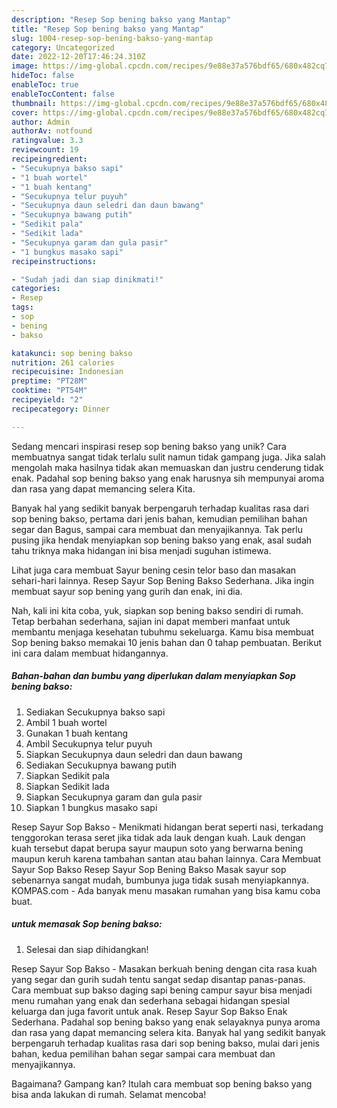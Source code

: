 ```yaml
---
description: "Resep Sop bening bakso yang Mantap"
title: "Resep Sop bening bakso yang Mantap"
slug: 1004-resep-sop-bening-bakso-yang-mantap
category: Uncategorized
date: 2022-12-20T17:46:24.310Z
image: https://img-global.cpcdn.com/recipes/9e88e37a576bdf65/680x482cq70/sop-bening-bakso-foto-resep-utama.jpg
hideToc: false
enableToc: true
enableTocContent: false
thumbnail: https://img-global.cpcdn.com/recipes/9e88e37a576bdf65/680x482cq70/sop-bening-bakso-foto-resep-utama.jpg
cover: https://img-global.cpcdn.com/recipes/9e88e37a576bdf65/680x482cq70/sop-bening-bakso-foto-resep-utama.jpg
author: Admin
authorAv: notfound
ratingvalue: 3.3
reviewcount: 19
recipeingredient:
- "Secukupnya bakso sapi"
- "1 buah wortel"
- "1 buah kentang"
- "Secukupnya telur puyuh"
- "Secukupnya daun seledri dan daun bawang"
- "Secukupnya bawang putih"
- "Sedikit pala"
- "Sedikit lada"
- "Secukupnya garam dan gula pasir"
- "1 bungkus masako sapi"
recipeinstructions:

- "Sudah jadi dan siap dinikmati!"
categories:
- Resep
tags:
- sop
- bening
- bakso

katakunci: sop bening bakso 
nutrition: 261 calories
recipecuisine: Indonesian
preptime: "PT28M"
cooktime: "PT54M"
recipeyield: "2"
recipecategory: Dinner

---
```





Sedang mencari inspirasi resep sop bening bakso yang unik? Cara membuatnya sangat tidak terlalu sulit namun tidak gampang juga. Jika salah mengolah maka hasilnya tidak akan memuaskan dan justru cenderung tidak enak. Padahal sop bening bakso yang enak harusnya sih mempunyai aroma dan rasa yang dapat memancing selera Kita.





Banyak hal yang sedikit banyak berpengaruh terhadap kualitas rasa dari sop bening bakso, pertama dari jenis bahan, kemudian pemilihan bahan segar dan Bagus, sampai cara membuat dan menyajikannya. Tak perlu pusing jika hendak menyiapkan sop bening bakso yang enak,      asal sudah tahu triknya maka hidangan ini bisa menjadi suguhan istimewa.














Lihat juga cara membuat Sayur bening cesin telor baso dan masakan sehari-hari lainnya. Resep Sayur Sop Bening Bakso Sederhana. Jika ingin membuat sayur sop bening yang gurih dan enak, ini dia.






Nah, kali ini kita coba, yuk, siapkan sop bening bakso sendiri di rumah. Tetap berbahan sederhana, sajian ini dapat memberi manfaat untuk membantu menjaga kesehatan tubuhmu sekeluarga. Kamu bisa membuat Sop bening bakso memakai 10 jenis bahan dan 0 tahap pembuatan. Berikut ini cara dalam membuat hidangannya.

<!--inarticleads1-->

##### Bahan-bahan dan bumbu yang diperlukan dalam menyiapkan Sop bening bakso:

1. Sediakan Secukupnya bakso sapi
1. Ambil 1 buah wortel
1. Gunakan 1 buah kentang
1. Ambil Secukupnya telur puyuh
1. Siapkan Secukupnya daun seledri dan daun bawang
1. Sediakan Secukupnya bawang putih
1. Siapkan Sedikit pala
1. Siapkan Sedikit lada
1. Siapkan Secukupnya garam dan gula pasir
1. Siapkan 1 bungkus masako sapi


Resep Sayur Sop Bakso - Menikmati hidangan berat seperti nasi, terkadang tenggorokan terasa seret jika tidak ada lauk dengan kuah. Lauk dengan kuah tersebut dapat berupa sayur maupun soto yang berwarna bening maupun keruh karena tambahan santan atau bahan lainnya. Cara Membuat Sayur Sop Bakso Resep Sayur Sop Bening Bakso Masak sayur sop sebenarnya sangat mudah, bumbunya juga tidak susah menyiapkannya. KOMPAS.com - Ada banyak menu masakan rumahan yang bisa kamu coba buat. 

<!--inarticleads2-->

#####  untuk memasak Sop bening bakso:


1. Selesai dan siap dihidangkan!

Resep Sayur Sop Bakso - Masakan berkuah bening dengan cita rasa kuah yang segar dan gurih sudah tentu sangat sedap disantap panas-panas. Cara membuat sup bakso daging sapi bening campur sayur bisa menjadi menu rumahan yang enak dan sederhana sebagai hidangan spesial keluarga dan juga favorit untuk anak. Resep Sayur Sop Bakso Enak Sederhana. Padahal sop bening bakso yang enak selayaknya punya aroma dan rasa yang dapat memancing selera kita. Banyak hal yang sedikit banyak berpengaruh terhadap kualitas rasa dari sop bening bakso, mulai dari jenis bahan, kedua pemilihan bahan segar sampai cara membuat dan menyajikannya. 

Bagaimana? Gampang kan? Itulah cara membuat sop bening bakso yang bisa anda lakukan di rumah. Selamat mencoba!
